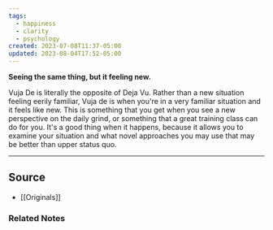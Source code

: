 ```yaml
---
tags:
  - happiness
  - clarity
  - psychology
created: 2023-07-08T11:37-05:00
updated: 2023-08-04T17:52-05:00
---
```

**Seeing the same thing, but it feeling new.**

Vuja De is literally the opposite of Deja Vu. Rather than a new situation feeling eerily familiar, Vuja de is when you're in a very familiar situation and it feels like new. This is something that you get when you see a new perspective on the daily grind, or something that a great training class can do for you. It's a good thing when it happens, because it allows you to examine your situation and what novel approaches you may use that may be better than upper status quo.

---

## Source
- [[Originals]]

### Related Notes
